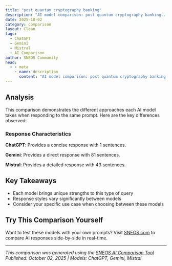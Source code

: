```yaml
---
title: "post quantum cryptography banking"
description: "AI model comparison: post quantum cryptography banking..."
date: 2025-10-02
category: comparison
layout: Clean
tags:
  - ChatGPT
  - Gemini
  - Mistral
  - AI Comparison
author: SNEOS Community
head:
  - - meta
    - name: description
      content: "AI model comparison: post quantum cryptography banking..."
---
```


<ChatComparison
  title="post quantum cryptography banking"
  prompt="post quantum cryptography banking"
  :responses='{
    "ChatGPT": "Post-quantum cryptography (PQC) refers to cryptographic algorithms that are designed to be secure against the potential threats posed by quantum computers. As quantum computing technology advances, it poses significant risks to conventional cryptographic systems, particularly those based on algorithms like RSA and ECC, which can be broken efficiently by quantum algorithms such as Shor&#x27;s algorithm.\n\n### Importance of Post-Quantum Cryptography in Banking\n\n1. **Data Protection**: Banks handle vast amounts of sensitive data, including personal information, transaction details, and financial records. PQC is essential for ensuring the confidentiality and integrity of this data against quantum threats.\n\n2. **Transaction Security**: Banking relies heavily on public key infrastructure (PKI) for secure transactions. Transitioning to PQC ensures that the cryptographic methods used for signing and encrypting transactions remain secure.\n\n3. **Long-term Security**: Financial institutions must protect historical data which may need to be secured for many years. As such, the banking sector needs to adopt cryptographic systems that will remain secure not just today but also in the future when quantum computers may become powerful.\n\n### Challenges in Implementing Post-Quantum Cryptography in Banking\n\n1. **Standardization**: The transition to PQC requires consensus on which algorithms to adopt. While the National Institute of Standards and Technology (NIST) has been working on standardizing PQC algorithms, the finalization of these standards is ongoing, which creates uncertainty.\n\n2. **Integration Complexity**: Banks have existing infrastructure that relies on current cryptographic algorithms. Integrating PQC into these systems without causing disruption can be technically challenging and costly.\n\n3. **Performance**: Some PQC algorithms may introduce performance overhead compared to classical algorithms. Banking operations often require high-speed processing, so it’s crucial to ensure that new systems can handle the demands.\n\n4. **Regulatory Compliance**: Financial institutions must adhere to various regulations regarding data protection and cybersecurity. As PQC evolves, banks will need to ensure that their systems remain compliant with regulations during and after transitioning to new cryptographic standards.\n\n### Steps for Banks to Adopt Post-Quantum Cryptography\n\n1. **Assessment**: Banks need to assess their current cryptographic landscape and identify systems and data that will be vulnerable to quantum attacks.\n\n2. **Pilot Programs**: Implementing pilot programs using NIST’s shortlisted PQC algorithms can help banks understand the practical implications of PQC before full-scale implementation.\n\n3. **Collaboration**: Engaging with industry consortia, academic researchers, and standards organizations can facilitate knowledge sharing and best practices in PQC implementation.\n\n4. **Education and Training**: Staff in banking institutions should be trained on PQC concepts, potential risks, and methodologies to ensure effective deployment and management of new systems.\n\n5. **Monitoring and Adaptation**: As the field of PQC evolves, continuous monitoring of advancements in both quantum computing and cryptographic techniques will be essential for staying ahead of potential threats.\n\n### Conclusion\n\nAs quantum computing continues to develop, the banking sector must proactively prepare for a post-quantum world. By investing in post-quantum cryptography now, banks can fortify their security against future threats, protect customer information, and maintain trust in digital financial systems.",
    "Gemini": "Okay, let\u0027s dive into the world of Post-Quantum Cryptography (PQC) and its implications for the banking sector. This is a critical area because the advent of quantum computers poses a significant threat to the security of current banking systems.\n\n**The Threat: Quantum Computers and Current Cryptography**\n\n*   **Current Encryption Relying on Math:**  Most of the cryptographic algorithms used today (like RSA, ECC - Elliptic Curve Cryptography) rely on the computational difficulty of certain mathematical problems, such as factoring large numbers or solving the discrete logarithm problem.\n*   **Shor\u0027s Algorithm:**  Quantum computers, using algorithms like Shor\u0027s algorithm, can solve these problems exponentially faster than classical computers. This means that existing encryption standards could be broken relatively easily by a sufficiently powerful quantum computer.\n*   **Banking is a Prime Target:** Banks are a massive repository of sensitive financial data, making them a prime target for malicious actors. If a quantum computer could break the encryption protecting this data, the consequences could be catastrophic (massive theft, systemic instability, loss of customer trust, etc.).\n\n**Post-Quantum Cryptography (PQC): The Solution**\n\nPQC refers to cryptographic algorithms that are believed to be resistant to attacks by both classical and quantum computers. These algorithms are based on different mathematical problems that are thought to be hard even for quantum computers.\n\n**Key PQC Approaches**\n\nSeveral families of PQC algorithms are being actively researched and developed:\n\n*   **Lattice-based cryptography:** Based on the difficulty of solving problems on mathematical lattices. (e.g., Crystals-Kyber, Crystals-Dilithium)\n*   **Code-based cryptography:** Relies on the difficulty of decoding general error-correcting codes. (e.g., Classic McEliece)\n*   **Multivariate cryptography:**  Uses systems of multivariate polynomials over finite fields. (e.g., Rainbow)\n*   **Hash-based cryptography:** Relies on the security of hash functions.  (e.g., SPHINCS\u002B)\n*   **Isogeny-based cryptography:** Based on the difficulty of finding isogenies between elliptic curves. (e.g., SIKE - now broken, highlighting the need for caution and ongoing research)\n\n**PQC in Banking: What Needs to Happen**\n\nBanks need to take a proactive and multi-faceted approach to adopt PQC:\n\n1.  **Awareness and Risk Assessment:**\n    *   Banks need to understand the quantum threat and assess their exposure.\n    *   Identify which systems are most vulnerable (e.g., online banking, payment processing, data storage).\n    *   Quantify the potential impact of a successful quantum attack.\n    *   Prioritize systems for PQC migration based on risk.\n\n2.  **Monitoring and Research:**\n    *   Stay up-to-date with the latest developments in PQC research and standardization.\n    *   Follow the progress of organizations like NIST (National Institute of Standards and Technology) in their PQC standardization process. (NIST has already announced the first set of PQC algorithms to be standardized).\n    *   Participate in industry groups and forums to share knowledge and best practices.\n\n3.  **Testing and Experimentation:**\n    *   Pilot PQC algorithms in non-critical environments to gain experience with their implementation and performance.\n    *   Evaluate the impact of PQC on existing systems and infrastructure.\n    *   Test the integration of PQC with different hardware and software platforms.\n    *   Consider using hybrid approaches, combining existing encryption with PQC algorithms.\n\n4.  **Migration Planning:**\n    *   Develop a detailed migration plan for transitioning to PQC.\n    *   Prioritize systems based on their risk profile and the availability of suitable PQC solutions.\n    *   Consider a phased approach to migration, starting with the most critical systems.\n    *   Plan for the cost and resources required for PQC implementation.\n\n5.  **Collaboration and Standards:**\n    *   Work with industry partners, vendors, and regulators to develop common standards for PQC implementation.\n    *   Collaborate with other banks to share knowledge and best practices.\n    *   Advocate for government support for PQC research and development.\n\n6.  **Hardware Considerations:** Some PQC algorithms are computationally intensive. This means that banks may need to upgrade their hardware infrastructure to support PQC, particularly for high-volume transaction processing.\n\n7.  **Key Management:**  Robust key management is essential for PQC. Banks need to develop secure key generation, storage, and distribution mechanisms for PQC keys.\n\n**Specific Banking Applications Impacted**\n\n*   **Online Banking:** Securing user logins, transactions, and data transmission.\n*   **ATM Networks:** Protecting communication between ATMs and the central banking system.\n*   **Payment Processing:** Securing credit card transactions and other payment methods.\n*   **Data Storage:** Encrypting sensitive customer data stored in databases and cloud storage.\n*   **SWIFT Network:** Securing international financial transactions.\n*   **Mobile Banking:** Protecting mobile banking apps and their communication with the bank\u0027s servers.\n*   **Blockchain/DLT applications:** If banks are using blockchain, the cryptographic primitives used for transactions need to be quantum-resistant.\n\n**Challenges and Considerations**\n\n*   **Performance Overhead:** Some PQC algorithms can be computationally more expensive than current encryption methods, which could impact performance.\n*   **Algorithm Maturity:** PQC is a relatively new field, and some algorithms may not be as mature as current encryption standards. There\u0027s still a risk of vulnerabilities being discovered.\n*   **Standardization:** The standardization of PQC algorithms is still ongoing, which can make it difficult for banks to choose the right algorithms to implement.\n*   **Cost:** Implementing PQC can be expensive, requiring investment in new hardware, software, and expertise.\n*   **Complexity:** PQC implementation can be complex, requiring specialized knowledge and skills.\n*   **Backward Compatibility:** Ensuring compatibility with existing systems and infrastructure is a major challenge.\n\n**The Role of Regulators**\n\nRegulators play a crucial role in driving the adoption of PQC in the banking sector. They can:\n\n*   Issue guidance and regulations on PQC implementation.\n*   Set deadlines for banks to transition to PQC.\n*   Provide funding for PQC research and development.\n*   Promote collaboration between banks and other stakeholders.\n\n**In Summary**\n\nThe transition to PQC is a significant undertaking for the banking sector. It requires a proactive and comprehensive approach, involving awareness, research, testing, migration planning, and collaboration. Banks that take early action to prepare for the quantum threat will be better positioned to protect their systems and data in the future.  The key is to start planning and experimenting now, rather than waiting until a quantum computer poses an immediate threat. This includes actively tracking NIST\u0027s PQC standardization efforts and engaging with the cybersecurity community.\n",
    "Mistral": "Post-quantum cryptography (PQC) is a critical area of research and development for the banking industry, as it aims to create cryptographic algorithms that are secure against the potential threat posed by quantum computers. Quantum computers, with their ability to solve certain types of problems much faster than classical computers, could potentially break many of the cryptographic systems currently in use, such as RSA and ECC. Here are some key considerations for post-quantum cryptography in banking:\n\n### 1. **Algorithm Selection**\n   - **NIST Standardization Process**: The National Institute of Standards and Technology (NIST) is leading efforts to standardize post-quantum cryptographic algorithms. Banks should closely follow NIST\u0027s recommendations and adopt algorithms that have been thoroughly vetted.\n   - **Hybrid Approaches**: Until post-quantum algorithms are fully standardized and widely adopted, banks may consider using hybrid cryptographic systems that combine classical and post-quantum algorithms.\n\n### 2. **Key Management**\n   - **Key Generation and Distribution**: Post-quantum algorithms will require new methods for key generation and distribution. Banks need to ensure that these processes are secure and efficient.\n   - **Key Storage**: Secure storage of cryptographic keys is crucial. Banks should implement robust key management systems that are resistant to quantum attacks.\n\n### 3. **Digital Signatures**\n   - **Transaction Authentication**: Digital signatures are essential for authenticating transactions. Post-quantum digital signature schemes, such as those based on lattice-based cryptography, need to be integrated into banking systems.\n   - **Non-repudiation**: Ensuring that transactions cannot be denied by the sender is critical. Post-quantum digital signatures must provide strong non-repudiation guarantees.\n\n### 4. **Encryption**\n   - **Data Protection**: Encryption is used to protect sensitive data, such as customer information and transaction details. Banks need to adopt post-quantum encryption algorithms to ensure data security.\n   - **Secure Communication**: Encryption is also used to secure communication channels between banks, customers, and other financial institutions. Post-quantum encryption algorithms must be integrated into these communication systems.\n\n### 5. **Compliance and Regulation**\n   - **Regulatory Requirements**: Banks must comply with various regulatory requirements related to data protection and security. Adopting post-quantum cryptography may require updates to compliance frameworks.\n   - **Audit and Reporting**: Banks need to ensure that their post-quantum cryptographic systems are auditable and that they can provide reports to regulatory bodies as needed.\n\n### 6. **Interoperability**\n   - **Cross-border Transactions**: Banks often engage in cross-border transactions, which require interoperability with other financial institutions. Post-quantum cryptographic systems must be compatible with international standards.\n   - **Integration with Existing Systems**: Banks need to ensure that post-quantum cryptographic systems can be integrated with existing banking infrastructure without disrupting operations.\n\n### 7. **Customer Trust and Confidence**\n   - **Transparency**: Banks should be transparent about their adoption of post-quantum cryptography and how it enhances security.\n   - **Education**: Educating customers about the importance of post-quantum cryptography can build trust and confidence in the bank\u0027s security measures.\n\n### 8. **Research and Development**\n   - **Collaboration**: Banks should collaborate with academic institutions, research organizations, and technology companies to stay at the forefront of post-quantum cryptography developments.\n   - **Innovation**: Continuous innovation in cryptographic techniques and technologies is essential to stay ahead of potential threats.\n\n### 9. **Risk Management**\n   - **Threat Assessment**: Banks need to conduct thorough risk assessments to understand the potential impact of quantum computing on their cryptographic systems.\n   - **Mitigation Strategies**: Developing and implementing mitigation strategies to address identified risks is crucial.\n\n### 10. **Training and Awareness**\n   - **Employee Training**: Ensuring that employees are trained in the use and importance of post-quantum cryptography is essential.\n   - **Awareness Programs**: Implementing awareness programs to educate stakeholders about the importance of post-quantum cryptography can enhance overall security.\n\nIn summary, post-quantum cryptography is a vital area for the banking industry to ensure the security of financial transactions and data in the face of advancing quantum computing technologies. Banks need to adopt a proactive approach to integrate post-quantum cryptographic systems, ensuring they are prepared for the future."
  }'
  published-date="12:44"
/>

## Analysis

This comparison demonstrates the different approaches each AI model takes when responding to the same prompt. Here are the key differences observed:

### Response Characteristics

**ChatGPT**: Provides a concise response with 1 sentences. 

**Gemini**: Provides a direct response with 81 sentences. 

**Mistral**: Provides a detailed response with 43 sentences. 

## Key Takeaways

- Each model brings unique strengths to this type of query
- Response styles vary significantly between models
- Consider your specific use case when choosing between these models

## Try This Comparison Yourself

Want to test these models with your own prompts? Visit [SNEOS.com](https://sneos.com) to compare AI responses side-by-side in real-time.

---

*This comparison was generated using the [SNEOS AI Comparison Tool](https://sneos.com)*
*Published: October 02, 2025 | Models: ChatGPT, Gemini, Mistral*

